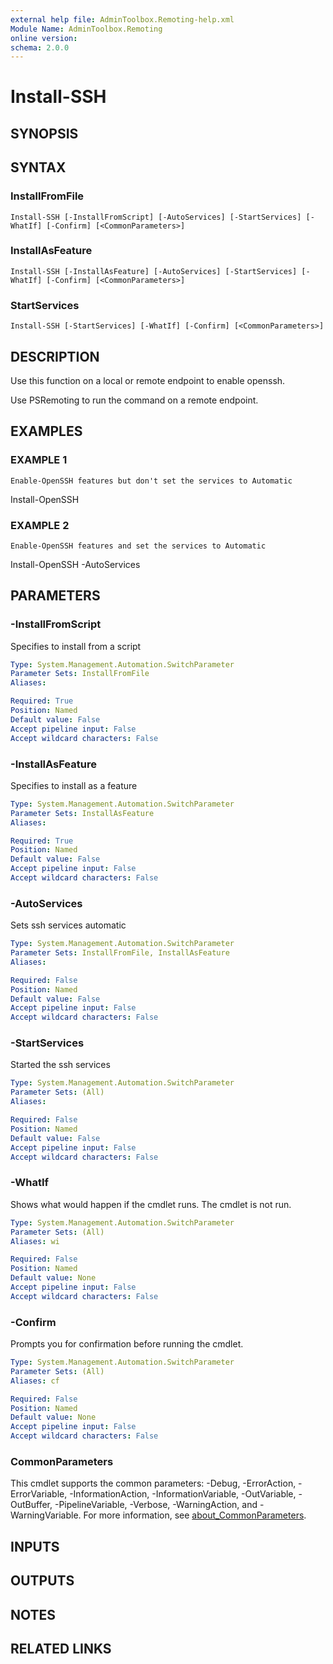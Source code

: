 ```yaml
---
external help file: AdminToolbox.Remoting-help.xml
Module Name: AdminToolbox.Remoting
online version:
schema: 2.0.0
---
```


# Install-SSH

## SYNOPSIS

## SYNTAX

### InstallFromFile
```
Install-SSH [-InstallFromScript] [-AutoServices] [-StartServices] [-WhatIf] [-Confirm] [<CommonParameters>]
```

### InstallAsFeature
```
Install-SSH [-InstallAsFeature] [-AutoServices] [-StartServices] [-WhatIf] [-Confirm] [<CommonParameters>]
```

### StartServices
```
Install-SSH [-StartServices] [-WhatIf] [-Confirm] [<CommonParameters>]
```

## DESCRIPTION
Use this function on a local or remote endpoint to enable openssh.

Use PSRemoting to run the command on a remote endpoint.

## EXAMPLES

### EXAMPLE 1
```
Enable-OpenSSH features but don't set the services to Automatic
```

Install-OpenSSH

### EXAMPLE 2
```
Enable-OpenSSH features and set the services to Automatic
```

Install-OpenSSH -AutoServices

## PARAMETERS

### -InstallFromScript
Specifies to install from a script

```yaml
Type: System.Management.Automation.SwitchParameter
Parameter Sets: InstallFromFile
Aliases:

Required: True
Position: Named
Default value: False
Accept pipeline input: False
Accept wildcard characters: False
```

### -InstallAsFeature
Specifies to install as a feature

```yaml
Type: System.Management.Automation.SwitchParameter
Parameter Sets: InstallAsFeature
Aliases:

Required: True
Position: Named
Default value: False
Accept pipeline input: False
Accept wildcard characters: False
```

### -AutoServices
Sets ssh services automatic

```yaml
Type: System.Management.Automation.SwitchParameter
Parameter Sets: InstallFromFile, InstallAsFeature
Aliases:

Required: False
Position: Named
Default value: False
Accept pipeline input: False
Accept wildcard characters: False
```

### -StartServices
Started the ssh services

```yaml
Type: System.Management.Automation.SwitchParameter
Parameter Sets: (All)
Aliases:

Required: False
Position: Named
Default value: False
Accept pipeline input: False
Accept wildcard characters: False
```

### -WhatIf
Shows what would happen if the cmdlet runs.
The cmdlet is not run.

```yaml
Type: System.Management.Automation.SwitchParameter
Parameter Sets: (All)
Aliases: wi

Required: False
Position: Named
Default value: None
Accept pipeline input: False
Accept wildcard characters: False
```

### -Confirm
Prompts you for confirmation before running the cmdlet.

```yaml
Type: System.Management.Automation.SwitchParameter
Parameter Sets: (All)
Aliases: cf

Required: False
Position: Named
Default value: None
Accept pipeline input: False
Accept wildcard characters: False
```

### CommonParameters
This cmdlet supports the common parameters: -Debug, -ErrorAction, -ErrorVariable, -InformationAction, -InformationVariable, -OutVariable, -OutBuffer, -PipelineVariable, -Verbose, -WarningAction, and -WarningVariable. For more information, see [about_CommonParameters](http://go.microsoft.com/fwlink/?LinkID=113216).

## INPUTS

## OUTPUTS

## NOTES

## RELATED LINKS
